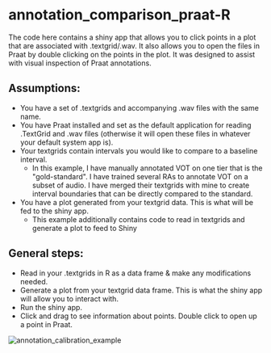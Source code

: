 # annotation_comparison_praat-R

The code here contains a shiny app that allows you to click points in a plot that are associated with .textgrid/.wav. It also allows you to open the files in Praat by double clicking on the points in the plot. It was designed to assist with visual inspection of Praat annotations.

## Assumptions:

  - You have a set of .textgrids and accompanying .wav files with the same name.
  - You have Praat installed and set as the default application for reading .TextGrid and .wav files (otherwise it will open these files in whatever your default system app is).
  - Your textgrids contain intervals you would like to compare to a baseline interval.
      - In this example, I have manually annotated VOT on one tier that is the "gold-standard". I have trained several RAs to annotate VOT on a subset of audio. I have merged their textgrids with mine to create interval boundaries that can be directly compared to the standard.
  - You have a plot generated from your textgrid data. This is what will be fed to the shiny app.
    - This example additionally contains code to read in textgrids and generate a plot to feed to Shiny

## General steps:
  - Read in your .textgrids in R as a data frame & make any modifications needed.
  - Generate a plot from your textgrid data frame. This is what the shiny app will allow you to interact with.
  - Run the shiny app.
  - Click and drag to see information about points. Double click to open up a point in Praat.

  
![annotation_calibration_example](https://github.com/thealk/annotation_comparison_praat-R/assets/3257971/d76edd82-e18e-4941-9a0b-a2f1b4da4f9f)
